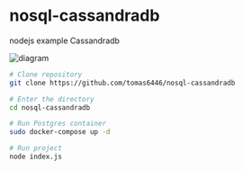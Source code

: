 # nosql-cassandradb

nodejs example Cassandradb

![diagram](https://github.com/tomas6446/nosql-cassandradb/assets/77100735/9cf32421-ce10-49b7-879a-715655b31e7a)

```bash
# Clone repository
git clone https://github.com/tomas6446/nosql-cassandradb

# Enter the directory
cd nosql-cassandradb

# Run Postgres container
sudo docker-compose up -d

# Run project
node index.js
```
